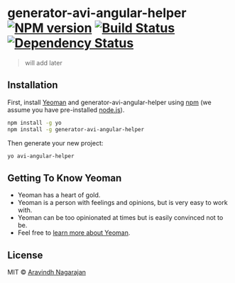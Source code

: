 # generator-avi-angular-helper [![NPM version][npm-image]][npm-url] [![Build Status][travis-image]][travis-url] [![Dependency Status][daviddm-image]][daviddm-url]
> will add later

## Installation

First, install [Yeoman](http://yeoman.io) and generator-avi-angular-helper using [npm](https://www.npmjs.com/) (we assume you have pre-installed [node.js](https://nodejs.org/)).

```bash
npm install -g yo
npm install -g generator-avi-angular-helper
```

Then generate your new project:

```bash
yo avi-angular-helper
```

## Getting To Know Yeoman

 * Yeoman has a heart of gold.
 * Yeoman is a person with feelings and opinions, but is very easy to work with.
 * Yeoman can be too opinionated at times but is easily convinced not to be.
 * Feel free to [learn more about Yeoman](http://yeoman.io/).

## License

MIT © [Aravindh Nagarajan]()


[npm-image]: https://badge.fury.io/js/generator-avi-angular-helper.svg
[npm-url]: https://npmjs.org/package/generator-avi-angular-helper
[travis-image]: https://travis-ci.com/aravindh-nagarajan/generator-avi-angular-helper.svg?branch=master
[travis-url]: https://travis-ci.com/aravindh-nagarajan/generator-avi-angular-helper
[daviddm-image]: https://david-dm.org/aravindh-nagarajan/generator-avi-angular-helper.svg?theme=shields.io
[daviddm-url]: https://david-dm.org/aravindh-nagarajan/generator-avi-angular-helper
